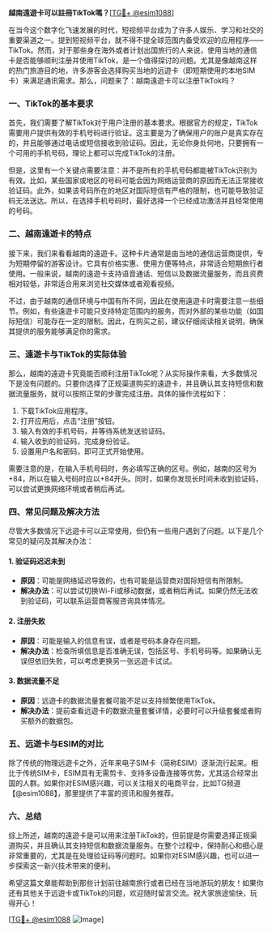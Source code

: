 **越南遠遊卡可以註冊TikTok嗎？**[[TG💪+ @esim1088](https://t.me/s/esim1088)]

在当今这个数字化飞速发展的时代，短视频平台成为了许多人娱乐、学习和社交的重要渠道之一。提到短视频平台，就不得不提全球范围内备受欢迎的应用程序——TikTok。然而，对于那些身在海外或者计划出国旅行的人来说，使用当地的通信卡是否能够顺利注册并使用TikTok，是一个值得探讨的问题。尤其是像越南这样的热门旅游目的地，许多游客会选择购买当地的远遊卡（即短期使用的本地SIM卡）来满足通讯需求。那么，问题来了：越南遠遊卡可以注册TikTok吗？

### **一、TikTok的基本要求**

首先，我们需要了解TikTok对于用户注册的基本要求。根据官方的规定，TikTok需要用户提供有效的手机号码进行验证。这主要是为了确保用户的账户是真实存在的，并且能够通过电话或短信接收到验证码。因此，无论你身处何地，只要拥有一个可用的手机号码，理论上都可以完成TikTok的注册。

但是，这里有一个关键点需要注意：并不是所有的手机号码都能被TikTok识别为有效。比如，某些国家或地区的号码可能会因为网络运营商的原因而无法正常接收验证码。此外，如果该号码所在的地区对国际短信有严格的限制，也可能导致验证码无法送达。所以，在选择手机号码时，最好选择一个已经成功激活并且经常使用的号码。

### **二、越南遠遊卡的特点**

接下来，我们来看看越南的遠遊卡。这种卡片通常是由当地的通信运营商提供，专为短期停留的游客设计。它具有价格实惠、使用方便等特点，非常适合短期旅行者使用。一般来说，越南的遠遊卡支持语音通话、短信以及数据流量服务，而且资费相对较低，非常适合用来浏览社交媒体或者观看视频。

不过，由于越南的通信环境与中国有所不同，因此在使用遠遊卡时需要注意一些细节。例如，有些遠遊卡可能只支持特定范围内的服务，而对外部的某些功能（如国际短信）可能存在一定的限制。因此，在购买之前，建议仔细阅读相关说明，确保其提供的服务能够满足你的需求。

### **三、遠遊卡与TikTok的实际体验**

那么，越南的遠遊卡究竟能否顺利注册TikTok呢？从实际操作来看，大多数情况下是没有问题的。只要你选择了正规渠道购买的遠遊卡，并且确认其支持短信和数据流量服务，就可以按照正常的步骤完成注册。具体的操作流程如下：

1. 下载TikTok应用程序。
2. 打开应用后，点击“注册”按钮。
3. 输入有效的手机号码，并等待系统发送验证码。
4. 输入收到的验证码，完成身份验证。
5. 设置用户名和密码，即可正式开始使用。

需要注意的是，在输入手机号码时，务必填写正确的区号。例如，越南的区号为+84，所以在输入号码时应以+84开头。同时，如果你发现长时间未收到验证码，可以尝试更换网络环境或者稍后再试。

### **四、常见问题及解决方法**

尽管大多数情况下远遊卡可以正常使用，但仍有一些用户遇到了问题。以下是几个常见的疑问及其解决办法：

#### **1. 验证码迟迟未到**
   - **原因**：可能是网络延迟导致的，也有可能是运营商对国际短信有所限制。
   - **解决办法**：可以尝试切换Wi-Fi或移动数据，或者稍后再试。如果仍然无法收到验证码，可以联系运营商客服咨询具体情况。

#### **2. 注册失败**
   - **原因**：可能是输入的信息有误，或者是号码本身存在问题。
   - **解决办法**：检查所填信息是否准确无误，包括区号、手机号码等。如果确认无误但依旧失败，可以考虑更换另一张远遊卡试试。

#### **3. 数据流量不足**
   - **原因**：远遊卡的数据流量套餐可能不足以支持频繁使用TikTok。
   - **解决办法**：提前查看远遊卡的数据流量套餐详情，必要时可以升级套餐或者购买额外的数据包。

### **五、远遊卡与ESIM的对比**

除了传统的物理远遊卡之外，近年来电子SIM卡（简称ESIM）逐渐流行起来。相比于传统SIM卡，ESIM具有无需剪卡、支持多设备连接等优势，尤其适合经常出国的人群。如果你对ESIM感兴趣，可以关注相关的电商平台，比如TG频道【@esim1088】，那里提供了丰富的资讯和服务推荐。

### **六、总结**

综上所述，越南的遠遊卡是可以用来注册TikTok的，但前提是你需要选择正规渠道购买，并且确认其支持短信和数据流量服务。在整个过程中，保持耐心和细心是非常重要的，尤其是在处理验证码等问题时。如果你对ESIM感兴趣，也可以进一步探索这一新兴技术带来的便利。

希望这篇文章能帮助到那些计划前往越南旅行或者已经在当地游玩的朋友！如果你还有其他关于远遊卡或TikTok的问题，欢迎随时留言交流。祝大家旅途愉快，玩得开心！

[[TG💪+ @esim1088](https://t.me/s/esim1088) ![Image](https://i.postimg.cc/4NQfJmqS/Snipaste-2025-05-13-00-14-12.png)]